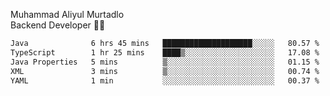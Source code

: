 Muhammad Aliyul Murtadlo
<br>
Backend Developer 👨‍💻
<br>
<!--START_SECTION:waka-->

```txt
Java              6 hrs 45 mins   ████████████████████░░░░░   80.57 %
TypeScript        1 hr 25 mins    ████▒░░░░░░░░░░░░░░░░░░░░   17.08 %
Java Properties   5 mins          ▒░░░░░░░░░░░░░░░░░░░░░░░░   01.15 %
XML               3 mins          ▒░░░░░░░░░░░░░░░░░░░░░░░░   00.74 %
YAML              1 min           ░░░░░░░░░░░░░░░░░░░░░░░░░   00.37 %
```

<!--END_SECTION:waka-->
